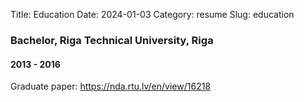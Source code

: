 Title: Education
Date: 2024-01-03
Category: resume
Slug: education

### Bachelor, Riga Technical University, Riga

#### 2013 - 2016

Graduate paper: <a href="https://nda.rtu.lv/en/view/16218" target="_blank" class="content-link">https://nda.rtu.lv/en/view/16218</a>
